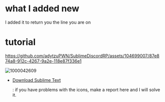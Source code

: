 # what I added new
I added it to return you the line you are on

# tutorial


https://github.com/adytzuPWN/SublimeDiscordRP/assets/104699007/87e874a8-912c-4267-9a2e-118e87f336e1

![1000042609](https://github.com/adytzuPWN/SublimeDiscordRP/assets/104699007/b2783b55-9011-4512-b132-f28ca0844c7c)


- [Download Sublime Text](https://www.sublimetext.com/download)


  : if you have problems with the icons, make a report here and I will solve it.
